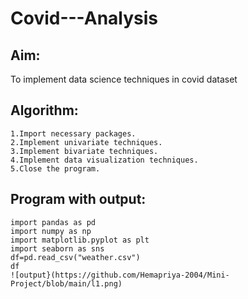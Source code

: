 # Covid---Analysis
## Aim:
To implement data science techniques in covid dataset
## Algorithm:
```
1.Import necessary packages.
2.Implement univariate techniques.
3.Implement bivariate techniques.
4.Implement data visualization techniques.
5.Close the program.
```
## Program with output:
```
import pandas as pd
import numpy as np
import matplotlib.pyplot as plt
import seaborn as sns
df=pd.read_csv("weather.csv")
df
![output}(https://github.com/Hemapriya-2004/Mini-Project/blob/main/l1.png)


